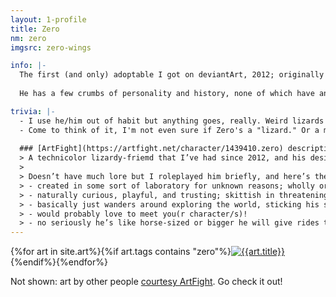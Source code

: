 ```yaml
---
layout: 1-profile
title: Zero
nm: zero
imgsrc: zero-wings

info: |-
  The first (and only) adoptable I got on deviantArt, 2012; originally an Isos by [Xeno-Ximen](https://www.deviantart.com/xeno-ximen). In 2018 I got permission to recycle him as an OC, which hasn't really changed much except that I don't credit his origins every time he shows up.
  
  He has a few crumbs of personality and history, none of which have anything to do with the bio I wrote on his original reference: Zero is some kind of chimera-experiment (escaped, maybe?), spawned in a test tube, and is essentially a big playful puppy. Also, his design is all over the place, but as long as it's somewhere in the realm of recognizable, s'all good.

trivia: |-
  - I use he/him out of habit but anything goes, really. Weird lizards need not for obligate genders or pronouns <span style="display inline-block;">\o/</span>
  - Come to think of it, I'm not even sure if Zero's a "lizard." Or a mammal. Or a dragon. Or... anything in particular anymore, really? Zero is Zero.
  
  ### [ArtFight](https://artfight.net/character/1439410.zero) description
  > A technicolor lizardy-friemd that I’ve had since 2012, and his design has never ever *ever* been perfectly consistent but I have fun with it—and so have other people, with things like [making his dot markings look like <b>extra eyes</b>](https://cdn.discordapp.com/attachments/350353682489147393/521831635738558467/IMG_20181210_233027.jpg) (by the lovely [starmoths](https://www.deviantart.com/starmoths)!) and [adding <b>glowy effects</b>](https://www.deviantart.com/serosthedragon/art/Gift-for-A-FlyLeaf-878643581). And now I invite y’all to do the same >;3
  >
  > Doesn’t have much lore but I roleplayed him briefly, and here’s the gist:
  > - created in some sort of laboratory for unknown reasons; wholly organic, with no supernatural powers
  > - naturally curious, playful, and trusting; skittish in threatening situations
  > - basically just wanders around exploring the world, sticking his snout where it doesn’t belong
  > - would probably love to meet you(r character/s)!
  > - no seriously he’s like horse-sized or bigger he will give rides to the little ones
---
```

<div id="gallery">{%for art in site.art%}{%if art.tags contains "zero"%}<a href="{%include url.html%}{{art.url}}"><img src="{%include url.html%}/assets/img/art/{{art.date|date:"%F"}}-tn{%if art.multi%}-{{page.nm}}{%endif%}.jpg" alt="{{art.title}}"/></a>{%endif%}{%endfor%}</div>

Not shown: art by other people [courtesy ArtFight](https://a-flyleaf.github.io/artfight/for-me). Go check it out!